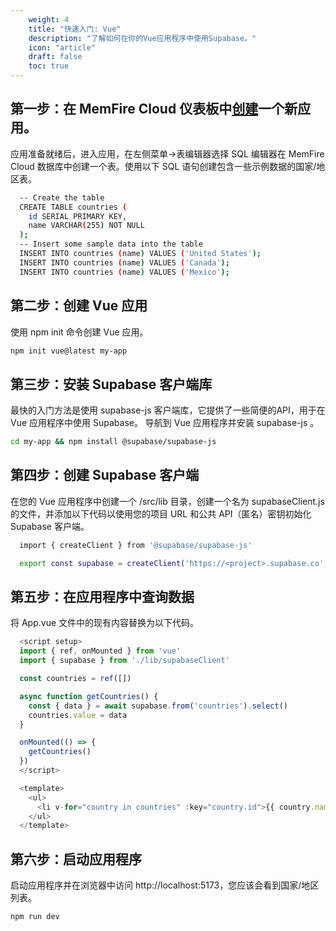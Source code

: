 ```yaml
---
    weight: 4
    title: "快速入门: Vue"
    description: "了解如何在你的Vue应用程序中使用Supabase。"
    icon: "article"
    draft: false
    toc: true
---
```




## 第一步：在 MemFire Cloud 仪表板中[创建](https://cloud.memfiredb.com/project)一个新应用。

应用准备就绪后，进入应用，在左侧菜单->表编辑器选择 SQL 编辑器在 MemFire Cloud 数据库中创建一个表。使用以下 SQL 语句创建包含一些示例数据的国家/地区表。

```bash
  -- Create the table
  CREATE TABLE countries (
    id SERIAL PRIMARY KEY,
    name VARCHAR(255) NOT NULL
  );
  -- Insert some sample data into the table
  INSERT INTO countries (name) VALUES ('United States');
  INSERT INTO countries (name) VALUES ('Canada');
  INSERT INTO countries (name) VALUES ('Mexico');
```


## 第二步：创建 Vue 应用

使用 npm init 命令创建 Vue 应用。

```bash
npm init vue@latest my-app
```

## 第三步：安装 Supabase 客户端库

最快的入门方法是使用 supabase-js 客户端库，它提供了一些简便的API，用于在 Vue 应用程序中使用 Supabase。
导航到 Vue 应用程序并安装 supabase-js 。

```bash
cd my-app && npm install @supabase/supabase-js
```


## 第四步：创建 Supabase 客户端

在您的 Vue 应用程序中创建一个 /src/lib 目录，创建一个名为 supabaseClient.js 的文件，并添加以下代码以使用您的项目 URL 和公共 API（匿名）密钥初始化 Supabase 客户端。

```bash
  import { createClient } from '@supabase/supabase-js'

  export const supabase = createClient('https://<project>.supabase.co', '<your-anon-key>')
```


## 第五步：在应用程序中查询数据

将 App.vue 文件中的现有内容替换为以下代码。

```js
  <script setup>
  import { ref, onMounted } from 'vue'
  import { supabase } from './lib/supabaseClient'

  const countries = ref([])

  async function getCountries() {
    const { data } = await supabase.from('countries').select()
    countries.value = data
  }

  onMounted(() => {
    getCountries()
  })
  </script>

  <template>
    <ul>
      <li v-for="country in countries" :key="country.id">{{ country.name }}</li>
    </ul>
  </template>
```
## 第六步：启动应用程序

启动应用程序并在浏览器中访问 http://localhost:5173，您应该会看到国家/地区列表。

```bash
npm run dev
```




